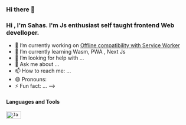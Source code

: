 ### Hi there 👋

### Hi , I'm Sahas. I'm Js enthusiast self taught frontend Web develloper.

- 🔭 I’m currently working on [Offline compatibility with Service Worker](https://github.com/SahasSaurav/next_pomodoro/blob/main/public/sw.js)
- 🌱 I’m currently learning Wasm, PWA , Next Js
- 🤔 I’m looking for help with ...
- 💬 Ask me about ...
- 📫 How to reach me: ...
- 😄 Pronouns: 
- ⚡ Fun fact: ...
-->

#### Languages and Tools

<code><img href="https://upload.wikimedia.org/wikipedia/commons/6/6a/JavaScript-logo.png" height="20" width="40" alt="JavaScript"/></code>
